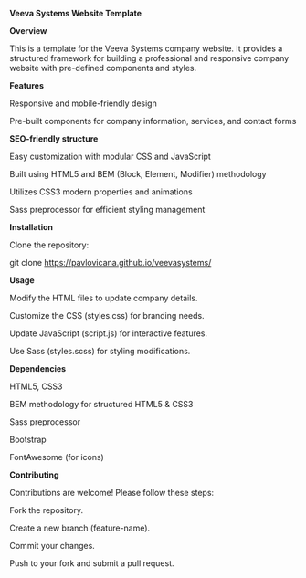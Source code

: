 **Veeva Systems Website Template**


**Overview**

This is a template for the Veeva Systems company website. It provides a structured framework for building a professional and responsive company website with pre-defined components and styles.


**Features**

Responsive and mobile-friendly design

Pre-built components for company information, services, and contact forms


**SEO-friendly structure**

Easy customization with modular CSS and JavaScript

Built using HTML5 and BEM (Block, Element, Modifier) methodology

Utilizes CSS3 modern properties and animations

Sass preprocessor for efficient styling management


**Installation**

Clone the repository:

git clone https://pavlovicana.github.io/veevasystems/


**Usage**

Modify the HTML files to update company details.

Customize the CSS (styles.css) for branding needs.

Update JavaScript (script.js) for interactive features.

Use Sass (styles.scss) for styling modifications.


**Dependencies**

HTML5, CSS3

BEM methodology for structured HTML5 & CSS3

Sass preprocessor

Bootstrap

FontAwesome (for icons)


**Contributing**

Contributions are welcome! Please follow these steps:

Fork the repository.

Create a new branch (feature-name).

Commit your changes.

Push to your fork and submit a pull request.
